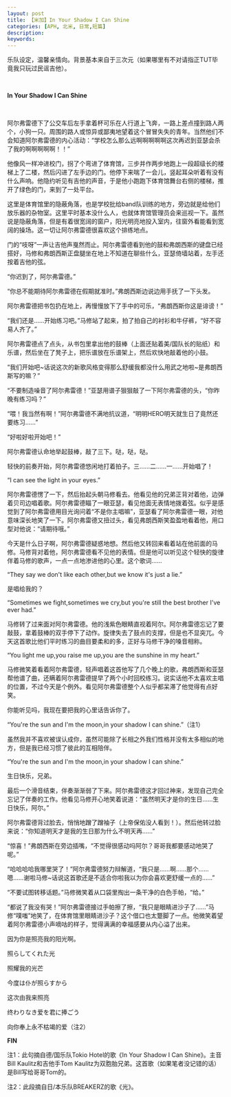 ```yaml
---
layout: post
title: 【米加】In Your Shadow I Can Shine
categories: [APH, 北米, 日常,短篇]
description:
keywords:
---
```


乐队设定，温馨亲情向。背景基本来自于三次元（如果哪里有不对请指正TUT毕竟我只玩过民谣吉他）。

<br/>

**In Your Shadow I Can Shine**

<br/>

阿尔弗雷德下了公交车后左手拿着杯可乐在人行道上飞奔，一路上差点撞到路人两个，小狗一只。周围的路人或惊异或鄙夷地望着这个冒冒失失的青年。当然他们不会知道阿尔弗雷德的内心活动：“学校怎么那么远啊啊啊啊啊这次再迟到亚瑟会杀了我的啊啊啊啊啊！！”

他像风一样冲进校门，拐了个弯进了体育馆，三步并作两步地跑上一段超级长的楼梯上了二楼，然后闪进了左手边的门。他停下来喘了一会儿，竖起耳朵听着有没有什么声响。他隐约听见有吉他的声音，于是他小跑跑下体育馆舞台右侧的楼梯，推开了绿色的门，来到了一处平台。

这里是体育馆里的隐蔽角落，也是学校批给band队训练的地方，旁边就是给他们放乐器的杂物室。这里平时基本没什么人，也就体育馆管理员会来巡视一下。虽然说是隐蔽角落，但是有着很宽阔的窗户，阳光明亮地投入室内，往窗外看能看到宽阔的操场。这一切让阿尔弗雷德很喜欢这个排练地点。

门的“吱呀”一声让吉他声戛然而止。阿尔弗雷德看到他的鼓和弗朗西斯的键盘已经搭好，马修和弗朗西斯正盘腿坐在地上不知道在聊些什么，亚瑟倚墙站着，左手还按着吉他的弦。

“你迟到了，阿尔弗雷德。”

“你总不能期待阿尔弗雷德在假期就准时。”弗朗西斯边说边用手抚了一下头发。

阿尔弗雷德把书包扔在地上，再慢慢放下了手中的可乐，“弗朗西斯你这是诽谤！”

“我们还是……开始练习吧。”马修站了起来，拍了拍自己的衬衫和牛仔裤，“好不容易人齐了。”

阿尔弗雷德点了点头，从书包里拿出他的鼓棒（上面还贴着美/国队长的贴纸）和乐谱，然后坐在了凳子上，把乐谱放在乐谱架上，然后欢快地敲着他的小鼓。

“我们开始吧~话说这次的新歌风格变得那么舒缓我都没什么用武之地啦~是弗朗西斯写的嘛？”

“不要制造噪音了阿尔弗雷德！”亚瑟用谱子狠狠敲了一下阿尔弗雷德的头，“你昨晚有练习吗？”

“喂！我当然有啊！”阿尔弗雷德不满地抗议道，“明明HERO明天就生日了竟然还要练习……”

“好啦好啦开始吧！”

阿尔弗雷德认命地举起鼓棒，敲了三下。哒，哒，哒。

轻快的前奏开始，阿尔弗雷德悠闲地打着拍子。三……二……一……开始唱了！

“I can see the light in your eyes.”

阿尔弗雷德愣了一下，然后抬起头朝马修看去。他看见他的兄弟正背对着他，边弹着贝司边唱着歌。阿尔弗雷德瞄了一眼亚瑟，看见他面无表情地拨着弦。似乎是感觉到了阿尔弗雷德用目光询问着“不是你主唱嘛”，亚瑟看了阿尔弗雷德一眼，对他意味深长地笑了一下。阿尔弗雷德又扭过头，看见弗朗西斯笑盈盈地看着他，用口型对他说：“请期待哦。”

今天是什么日子啊，阿尔弗雷德疑惑地想。然后他又转回来看着站在他前面的马修。马修背对着他，阿尔弗雷德看不见他的表情。但是他可以听见这个轻快的旋律伴着马修的歌声，一点一点地渗进他的心里。这个歌词……

“They say we don't like each other,but we know it's just a lie.”

是唱给我的？

“Sometimes we fight,sometimes we cry,but you're still the best brother I've ever had.”

马修转了过来面对阿尔弗雷德。他的浅紫色眼睛直视着阿尔。阿尔弗雷德忘记了要敲鼓，拿着鼓棒的双手停下了动作。旋律失去了鼓点的支撑，但是也不显突兀。今天这首歌比他们平时练习的曲目要柔和的多，正好与马修干净的嗓音相称。

“You light me up,you raise me up,you are the sunshine in my heart.”

马修微笑着看着阿尔弗雷德，轻声唱着这首他写了几个晚上的歌，弗朗西斯和亚瑟帮他谱了曲，还瞒着阿尔弗雷德提早了两个小时回校练习。说实话他不太喜欢主唱的位置，不过今天是个例外。看见阿尔弗雷德整个人似乎都呆滞了他觉得有点好笑。

你能听见吗，我现在要把我的心里话告诉你了。

“You're the sun and I'm the moon,in your shadow I can shine.”（注1）

虽然我并不喜欢被误认成你，虽然可能除了长相之外我们性格并没有太多相似的地方，但是我已经习惯了彼此的互相陪伴。

“You're the sun and I'm the moon,in your shadow I can shine.”    

生日快乐，兄弟。

最后一个滑音结束，伴奏渐渐弱了下来。阿尔弗雷德这才回过神来，发现自己完全忘记了伴奏的工作。他看见马修开心地笑着说道：“虽然明天才是你的生日……生日快乐，阿尔。”

阿尔弗雷德背过脸去，悄悄地蹭了蹭袖子（上帝保佑没人看到！）。然后他转过脸来说：“你知道明天才是我的生日那为什么不明天再……”

“惊喜！”弗朗西斯在旁边插嘴，“不觉得很感动吗阿尔？哥哥我都要感动地哭了呢。”

“哈哈哈哈我哪里哭了！”阿尔弗雷德努力辩解道，“我只是……啊……那个……嗯……谢啦马修~话说这首歌还是不适合你啦我以为你会喜欢更舒缓一点的……”

“不要试图转移话题。”马修微笑着从口袋里掏出一条干净的白色手帕，“给。”

“都说了我没有哭！”阿尔弗雷德接过手帕擦了擦，“我只是眼睛进沙子了……”马修“噗嗤”地笑了，在体育馆里眼睛进沙子？这个借口也太蹩脚了一点。他微笑着望着阿尔弗雷德小声嘀咕的样子，觉得满满的幸福感要从内心溢了出来。

因为你是照亮我的阳光啊。

照らしてくれた光

照耀我的光芒

今度は仆が照らすから

这次由我来照亮

终わりなき爱を君に捧ごう

向你奉上永不枯竭的爱（注2）

**FIN**

注1：此句摘自德/国乐队Tokio Hotel的歌《In Your Shadow I Can Shine》。主音Bill Kaulitz和吉他手Tom Kaulitz为双胞胎兄弟。这首歌（如果笔者没记错的话）是Bill写给哥哥Tom的。

注2：此段摘自日/本乐队BREAKERZ的歌《光》。